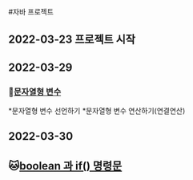 #자바 프로젝트
## 2022-03-23 프로젝트 시작

## 2022-03-29
### :hamster:[문자열형 변수](https://github.com/youl4567/1/tree/master/javaworks/Java_10_Varriable_05)
*문자열형 변수 선언하기
*문자열형 변수 연산하기(연결연산)

## 2022-03-30
## :cat:[boolean 과 if() 명령문]()